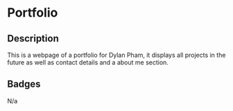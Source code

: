 # Portfolio

## Description
This is a webpage of a portfolio for Dylan Pham, it displays all projects in the future as well as contact details and a about me section.

## Badges
N/a
